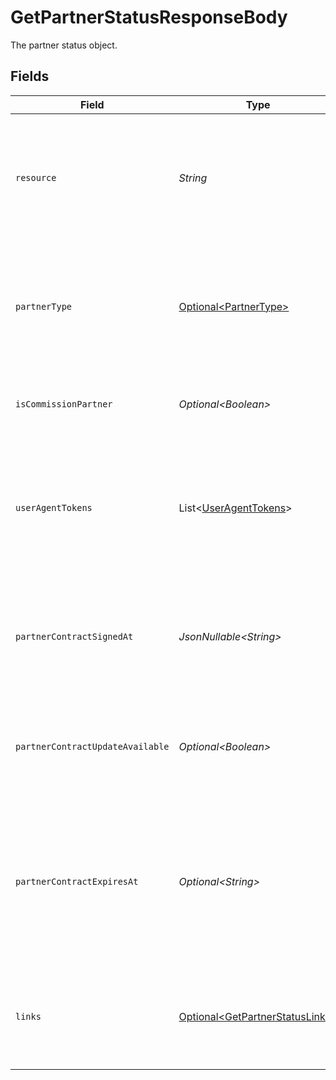 # GetPartnerStatusResponseBody

The partner status object.


## Fields

| Field                                                                                                                         | Type                                                                                                                          | Required                                                                                                                      | Description                                                                                                                   | Example                                                                                                                       |
| ----------------------------------------------------------------------------------------------------------------------------- | ----------------------------------------------------------------------------------------------------------------------------- | ----------------------------------------------------------------------------------------------------------------------------- | ----------------------------------------------------------------------------------------------------------------------------- | ----------------------------------------------------------------------------------------------------------------------------- |
| `resource`                                                                                                                    | *String*                                                                                                                      | :heavy_check_mark:                                                                                                            | Indicates the response contains a partner status object. Will always contain the string `partner` for<br/>this endpoint.      | partner                                                                                                                       |
| `partnerType`                                                                                                                 | [Optional\<PartnerType>](../../models/operations/PartnerType.md)                                                              | :heavy_check_mark:                                                                                                            | Indicates the type of partner. Will be `null` if the currently authenticated organization is not<br/>enrolled as a partner.   |                                                                                                                               |
| `isCommissionPartner`                                                                                                         | *Optional\<Boolean>*                                                                                                          | :heavy_minus_sign:                                                                                                            | Whether the current organization is receiving commissions.                                                                    |                                                                                                                               |
| `userAgentTokens`                                                                                                             | List\<[UserAgentTokens](../../models/operations/UserAgentTokens.md)>                                                          | :heavy_minus_sign:                                                                                                            | Array of User-Agent token objects. Present if the organization is a partner of type `useragent`, or if<br/>they were in the past. |                                                                                                                               |
| `partnerContractSignedAt`                                                                                                     | *JsonNullable\<String>*                                                                                                       | :heavy_minus_sign:                                                                                                            | The date the partner contract was signed, in ISO 8601 format. Omitted if no contract has been signed<br/>(yet).               |                                                                                                                               |
| `partnerContractUpdateAvailable`                                                                                              | *Optional\<Boolean>*                                                                                                          | :heavy_minus_sign:                                                                                                            | Whether an update to the partner contract is available and requiring the organization's agreement.                            |                                                                                                                               |
| `partnerContractExpiresAt`                                                                                                    | *Optional\<String>*                                                                                                           | :heavy_minus_sign:                                                                                                            | The expiration date of the signed partner contract, in ISO 8601 format. Omitted if contract has no<br/>expiration date (yet). |                                                                                                                               |
| `links`                                                                                                                       | [Optional\<GetPartnerStatusLinks>](../../models/operations/GetPartnerStatusLinks.md)                                          | :heavy_minus_sign:                                                                                                            | An object with several relevant URLs. Every URL object will contain an `href` and a `type` field.                             |                                                                                                                               |